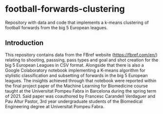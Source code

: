 # football-forwards-clustering
Repository with data and code that implements a k-means clustering of football forwards from the big 5 European leagues.

## Introduction
This repository contains data from the FBref website (https://fbref.com/en/) relating to shooting, passsing, pass types and goal and shot creation for the big 5 European Leagues in CSV format. Alongside that there is also a Google Colaboratory notebook implementing a K-means algorithm for stylistic classification and subsetting of forwards in the big 5 European leagues. The insights achieved through that notebook were reported within the final project paper of the Machine Learning for Biomedicine course taught at the Universitat Pompeu Fabra in Barcelona during the spring term of 2021. Said paper was coauthored by Francesc Carandell Verdaguer and Pau Altur Pastor, 3rd year undergraduate students of the Biomedical Engineering degree at Universitat Pompeu Fabra.
